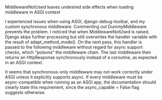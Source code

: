 MiddlewareNotUsed leaves undesired side effects when loading middleware in ASGI context

I experienced issues when using ASGI, django-debug-toolbar, and my custom synchronous middleware. Commenting out DummyMiddleware prevents the problem. I noticed that when MiddlewareNotUsed is raised, Django skips further processing but still overwrites the handler variable with the result of adapt_method_mode(). On the next pass, this handler is passed to the following middleware without regard for async support checks, which “poisons” the middleware chain. The last middleware then returns an HttpResponse synchronously instead of a coroutine, as expected in an ASGI context.

It seems that synchronous-only middleware may not work correctly under ASGI unless it explicitly supports async. If every middleware must be async-compatible when running as an ASGI app, the documentation should clearly state this requirement, since the async_capable = False flag suggests otherwise.